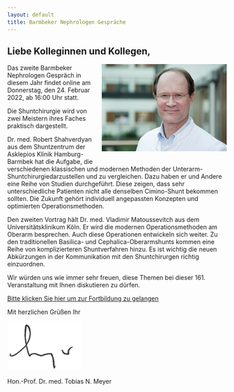 ```yaml
---
layout: default
title: Barmbeker Nephrologen Gespräche
---
```

## Liebe Kolleginnen und Kollegen,   
   
<img src="/assets/images/CA_Meyer.jpg" height="200rem" style="float:right; margin-left:20px; margin-bottom:20px;">Das zweite Barmbeker Nephrologen Gespräch in diesem Jahr findet online am Donnerstag, den 24. Februar 2022, ab 16:00 Uhr statt.    
   
Die Shuntchirurgie wird von zwei Meistern ihres Faches praktisch dargestellt.      
    
Dr. med. Robert Shahverdyan aus dem Shuntzentrum der Asklepios Klinik Hamburg-Barmbek hat die Aufgabe, die verschiedenen klassischen und modernen Methoden der Unterarm-Shuntchirurgiedarzustellen und zu vergleichen. Dazu haben er und Andere eine Reihe von Studien durchgeführt. Diese zeigen, dass sehr unterschiedliche Patienten nicht alle denselben Cimino-Shunt bekommen sollten. Die Zukunft gehört individuell angepassten Konzepten und optimierten Operationsmethoden.         
    
Den zweiten Vortrag hält Dr. med. Vladimir Matoussevitch  aus dem Universitätsklinikum Köln. Er wird die modernen Operationsmethoden am Oberarm besprechen. Auch diese Operationen entwickeln sich weiter. Zu den traditionellen Basilica- und Cephalica-Oberarmshunts kommen eine Reihe von komplizierteren Shuntverfahren hinzu. Es ist wichtig die neuen Abkürzungen in der Kommunikation mit den Shuntchirurgen richtig einzuordnen.         
    
Wir würden uns wie immer sehr freuen, diese Themen bei dieser 161. Veranstaltung mit Ihnen diskutieren zu dürfen.         
   
<a class="button" href="https://teams.microsoft.com/l/meetup-join/19%3ameeting_N2E0ZGI0NmEtOGVlNS00ZTFkLTk0YzEtNTkwMWE0YmFhMjIy%40thread.v2/0?context=%7b%22Tid%22%3a%22e6160a47-a12e-4ab1-be56-bddd09456693%22%2c%22Oid%22%3a%2254de3200-43af-4cbb-8fde-9d0457be7bcb%22%7d" target="_blank">Bitte klicken Sie hier um zur Fortbildung zu gelangen</a>  

Mit herzlichen Grüßen Ihr  

![Unterschrift Prof. Meyer](/assets/images/unterschrift-meyer.png)  

Hon.-Prof. Dr. med. Tobias N. Meyer  
